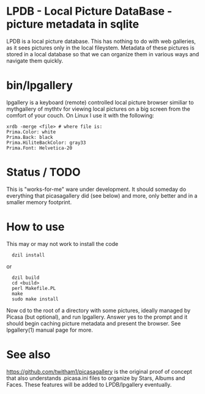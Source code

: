 # LPDB - Local Picture DataBase - picture metadata in sqlite

LPDB is a local picture database.  This has nothing to do with web
galleries, as it sees pictures only in the local fileystem.  Metadata
of these pictures is stored in a local database so that we can
organize them in various ways and navigate them quickly.

# bin/lpgallery

lpgallery is a keyboard (remote) controlled local picture browser
similiar to mythgallery of mythtv for viewing local pictures on a big
screen from the comfort of your couch.  On Linux I use it with the
following:

	xrdb -merge <file> # where file is:
	Prima.Color: white
	Prima.Back: black
	Prima.HiliteBackColor: gray33
	Prima.Font: Helvetica-20

# Status / TODO

This is "works-for-me" ware under development.  It should someday do
everything that picasagallery did (see below) and more, only better
and in a smaller memory footprint.

# How to use

This may or may not work to install the code

```
  dzil install
```

or

```
  dzil build
  cd <build>
  perl Makefile.PL
  make
  sudo make install
```

Now cd to the root of a directory with some pictures, ideally managed
by Picasa (but optional), and run lpgallery.  Answer yes to the prompt
and it should begin caching picture metadata and present the browser.
See lpgallery(1) manual page for more.


# See also

https://github.com/twitham1/picasagallery is the original proof of
concept that also understands .picasa.ini files to organize by Stars,
Albums and Faces.  These features will be added to LPDB/lpgallery
eventually.

